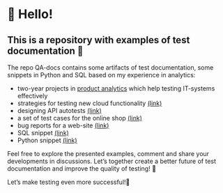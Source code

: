# 🎉 Hello! 
## This is a repository with examples of test documentation 🎉
The repo QA-docs contains some artifacts of test documentation, some snippets in Python and SQL based on my experience in analytics:
- two-year projects in [product analytics](https://tanyashipunova.github.io/mypotfolio.html) which help testing IT-systems effectively
- strategies for testing new cloud functionality [(link)](https://github.com/tanyashipunova/QA-docs/blob/main/qacc2023/ts_qacc_strategy.md)
- designing API autotests [(link)](https://github.com/tanyashipunova/QA-docs/blob/main/qacc2023/tsh_qacc_api.ipynb)
- a set of test cases for the online shop [(link)](https://github.com/tanyashipunova/QA-docs/wiki/A-set-of-test-cases-for-the-online-shop)
- bug reports for a web-site [(link)](https://github.com/users/tanyashipunova/projects/1?pane=issue&itemId=26879701)
- SQL snippet [(link)](https://github.com/tanyashipunova/QA-docs/blob/main/task%20in%20sql%20example.sql)
- Python snippet [(link)](https://github.com/tanyashipunova/QA-docs/blob/main/task%20in%20python%20example.py)

Feel free to explore the presented examples, comment and share your developments in discussions. Let’s together create a better future of test documentation and improve the quality of testing! 💚

Let’s make testing even more successful!💪
